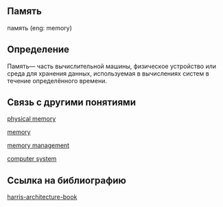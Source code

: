 ## Память
память (eng: memory) 

## Определение
Память— часть вычислительной машины, физическое устройство или среда для хранения данных, используемая в вычислениях систем в течение определённого времени.

## Cвязь с другими понятиями 

[physical memory](https://github.com/vernikkkkkkkkkkkkkkkkkkk/concept/blob/main/virtual%20machines/memory%20management/physical%20memory.md)

[memory](https://github.com/vernikkkkkkkkkkkkkkkkkkk/concept/blob/main/virtual%20machines/memory%20management/memory.md)

[memory management](https://github.com/vernikkkkkkkkkkkkkkkkkkk/concept/blob/main/virtual%20machines/memory%20management/memory%20management.md)

[computer system](https://github.com/vernikkkkkkkkkkkkkkkkkkk/concept/blob/main/virtual%20machines/memory%20management/computer%20system.md)


## Cсылка на библиографию

[harris-architecture-book](https://github.com/vernikkkkkkkkkkkkkkkkkkk/concept/blob/main/bibliography/memory%20management/harris-architecture-book.md)
